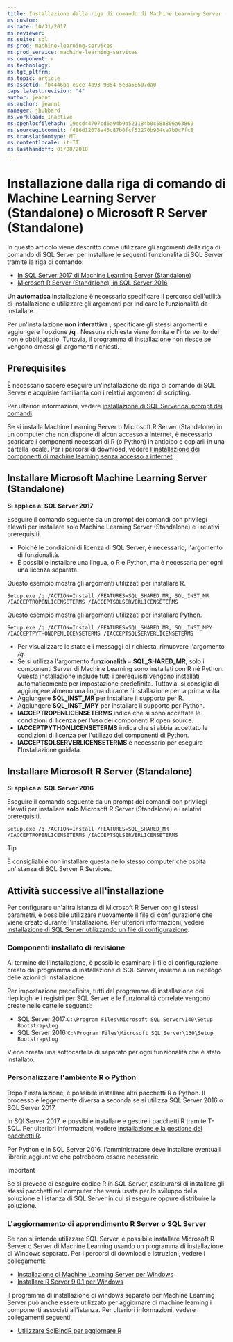 ```yaml
---
title: Installazione dalla riga di comando di Machine Learning Server (Standalone) o Microsoft R Server (Standalone) | Documenti Microsoft
ms.custom: 
ms.date: 10/31/2017
ms.reviewer: 
ms.suite: sql
ms.prod: machine-learning-services
ms.prod_service: machine-learning-services
ms.component: r
ms.technology: 
ms.tgt_pltfrm: 
ms.topic: article
ms.assetid: fb4446ba-e9ce-4b93-9854-5e8a58507da0
caps.latest.revision: "4"
author: jeannt
ms.author: jeannt
manager: jhubbard
ms.workload: Inactive
ms.openlocfilehash: 19ecd44707cd6a94b9a521184b0c588806a63869
ms.sourcegitcommit: f486d12078a45c87b0fcf52270b904ca7b0c7fc8
ms.translationtype: MT
ms.contentlocale: it-IT
ms.lasthandoff: 01/08/2018
---
```

# <a name="install-machine-learning-server-standalone-or-microsoft-r-server-standalone-from-the-command-line"></a>Installazione dalla riga di comando di Machine Learning Server (Standalone) o Microsoft R Server (Standalone)

In questo articolo viene descritto come utilizzare gli argomenti della riga di comando di SQL Server per installare le seguenti funzionalità di SQL Server tramite la riga di comando:

+ [In SQL Server 2017 di Machine Learning Server (Standalone)](#bkmk_mls2017) 
+ [Microsoft R Server (Standalone), in SQL Server 2016](#bkmk_mrs2016)

Un **automatica** installazione è necessario specificare il percorso dell'utilità di installazione e utilizzare gli argomenti per indicare le funzionalità da installare.

Per un'installazione **non interattiva** , specificare gli stessi argomenti e aggiungere l'opzione **/q** . Nessuna richiesta viene fornita e l'intervento del non è obbligatorio. Tuttavia, il programma di installazione non riesce se vengono omessi gli argomenti richiesti.

## <a name="prerequisites"></a>Prerequisites

È necessario sapere eseguire un'installazione da riga di comando di SQL Server e acquisire familiarità con i relativi argomenti di scripting.

Per ulteriori informazioni, vedere [installazione di SQL Server dal prompt dei comandi](../../database-engine/install-windows/install-sql-server-from-the-command-prompt.md).

Se si installa Machine Learning Server o Microsoft R Server (Standalone) in un computer che non dispone di alcun accesso a Internet, è necessario scaricare i componenti necessari di R (o Python) in anticipo e copiarli in una cartella locale. Per i percorsi di download, vedere [l'installazione dei componenti di machine learning senza accesso a internet](installing-ml-components-without-internet-access.md).


## <a name="bkmk_mls2017"></a>Installare Microsoft Machine Learning Server (Standalone)

**Si applica a: SQL Server 2017**

Eseguire il comando seguente da un prompt dei comandi con privilegi elevati per installare solo Machine Learning Server (Standalone) e i relativi prerequisiti.

+ Poiché le condizioni di licenza di SQL Server, è necessario, l'argomento di funzionalità.
+ È possibile installare una lingua, o R e Python, ma è necessaria per ogni una licenza separata.

Questo esempio mostra gli argomenti utilizzati per installare R.

```
Setup.exe /q /ACTION=Install /FEATURES=SQL_SHARED_MR, SQL_INST_MR  /IACCEPTROPENLICENSETERMS /IACCEPTSQLSERVERLICENSETERMS
```

Questo esempio mostra gli argomenti utilizzati per installare Python.

```
Setup.exe /q /ACTION=Install /FEATURES=SQL_SHARED_MR, SQL_INST_MPY  /IACCEPTPYTHONOPENLICENSETERMS /IACCEPTSQLSERVERLICENSETERMS
```

+ Per visualizzare lo stato e i messaggi di richiesta, rimuovere l'argomento _/q_.
+ Se si utilizza l'argomento **funzionalità = SQL_SHARED_MR**, solo i componenti Server di Machine Learning sono installati con R né Python. Questa installazione include tutti i prerequisiti vengono installati automaticamente per impostazione predefinita. Tuttavia, si consiglia di aggiungere almeno una lingua durante l'installazione per la prima volta.
+ Aggiungere **SQL_INST_MR** per installare il supporto per R.
+ Aggiungere **SQL_INST_MPY** per installare il supporto per Python.
+ **IACCEPTROPENLICENSETERMS** indica che si sono accettate le condizioni di licenza per l'uso dei componenti R open source.
+ **IACCEPTPYTHONLICENSETERMS** indica che si abbia accettato le condizioni di licenza per l'utilizzo dei componenti di Python.
+ **IACCEPTSQLSERVERLICENSETERMS** è necessario per eseguire l'Installazione guidata.


## <a name="bkmk_mrs2016"></a> Installare Microsoft R Server (Standalone)

**Si applica a: SQL Server 2016**

Eseguire il comando seguente da un prompt dei comandi con privilegi elevati per installare **solo** Microsoft R Server (Standalone) e i relativi prerequisiti. 

```
Setup.exe /q /ACTION=Install /FEATURES=SQL_SHARED_MR /IACCEPTROPENLICENSETERMS /IACCEPTSQLSERVERLICENSETERMS
```

> [!TIP]
> È consigliabile non installare questa nello stesso computer che ospita un'istanza di SQL Server R Services.

## <a name="post-installation-tasks"></a>Attività successive all'installazione

Per configurare un'altra istanza di Microsoft R Server con gli stessi parametri, è possibile utilizzare nuovamente il file di configurazione che viene creato durante l'installazione. Per ulteriori informazioni, vedere [installazione di SQL Server utilizzando un file di configurazione](../../database-engine/install-windows/install-sql-server-using-a-configuration-file.md).

### <a name="review-installed-components"></a>Componenti installato di revisione

Al termine dell'installazione, è possibile esaminare il file di configurazione creato dal programma di installazione di SQL Server, insieme a un riepilogo delle azioni di installazione.

Per impostazione predefinita, tutti del programma di installazione dei riepiloghi e i registri per SQL Server e le funzionalità correlate vengono create nelle cartelle seguenti:

+ SQL Server 2017:`C:\Program Files\Microsoft SQL Server\140\Setup Bootstrap\Log`
+ SQL Server 2016:`C:\Program Files\Microsoft SQL Server\130\Setup Bootstrap\Log`

Viene creata una sottocartella di separato per ogni funzionalità che è stato installato.

### <a name="customize-the-r-or-python-environment"></a>Personalizzare l'ambiente R o Python

Dopo l'installazione, è possibile installare altri pacchetti R o Python. Il processo è leggermente diversa a seconda se si utilizza SQL Server 2016 o SQL Server 2017.

In SQl Server 2017, è possibile installare e gestire i pacchetti R tramite T-SQL. Per ulteriori informazioni, vedere [installazione e la gestione dei pacchetti R](../r/install-additional-r-packages-on-sql-server.md).

Per Python e in SQL Server 2016, l'amministratore deve installare eventuali librerie aggiuntive che potrebbero essere necessarie.

> [!IMPORTANT]
> Se si prevede di eseguire codice R in SQL Server, assicurarsi di installare gli stessi pacchetti nel computer che verrà usata per lo sviluppo della soluzione e l'istanza di SQL Server in cui si eseguire oppure distribuire la soluzione.

### <a name="upgrading-r-server-or-sql-server-machine-learning"></a>L'aggiornamento di apprendimento R Server o SQL Server

Se non si intende utilizzare SQL Server, è possibile installare Microsoft R Server o Server di Machine Learning usando un programma di installazione di Windows separato. Per i percorsi di download e istruzioni, vedere i collegamenti:

+ [Installazione di Machine Learning Server per Windows](https://docs.microsoft.com/machine-learning-server/install/machine-learning-server-windows-install)
+ [Installare R Server 9.0.1 per Windows](https://docs.microsoft.com/machine-learning-server/install/r-server-install-windows) 

Il programma di installazione di windows separato per Machine Learning Server può anche essere utilizzato per aggiornare di machine learning i componenti associati all'istanza.  Per ulteriori informazioni, vedere i collegamenti seguenti:

+ [Utilizzare SqlBindR per aggiornare R](../r/use-sqlbindr-exe-to-upgrade-an-instance-of-sql-server.md)
